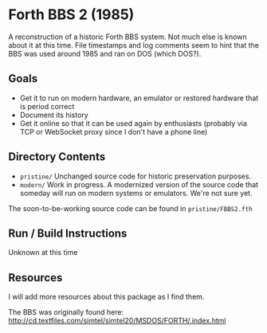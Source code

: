 # Forth BBS 2 (1985)

A reconstruction of a historic Forth BBS system.
Not much else is known about it at this time. File timestamps and log comments seem to hint that the BBS was used around 1985 and ran on DOS (which DOS?).

## Goals

 * Get it to run on modern hardware, an emulator or restored hardware that is period correct
 * Document its history
 * Get it online so that it can be used again by enthusiasts (probably via TCP or WebSocket proxy since I don't have a phone line)

## Directory Contents

 * `pristine/` Unchanged source code for historic preservation purposes.
 * `modern/` Work in progress. A modernized version of the source code that someday will run on modern systems or emulators. We're not sure yet.

The soon-to-be-working source code can be found in `pristine/FBBS2.fth`

## Run / Build Instructions

Unknown at this time

## Resources

I will add more resources about this package as I find them.

The BBS was originally found here: http://cd.textfiles.com/simtel/simtel20/MSDOS/FORTH/.index.html
